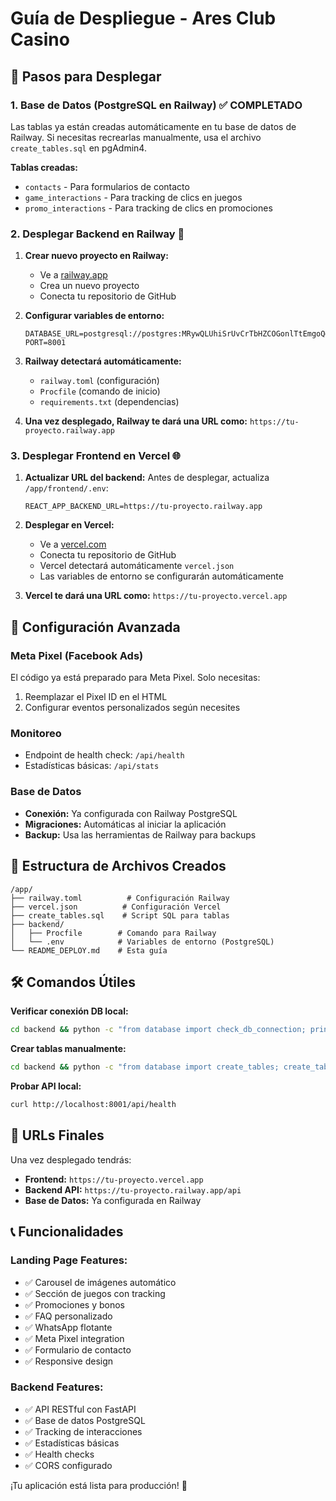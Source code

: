 # Guía de Despliegue - Ares Club Casino

## 🚀 Pasos para Desplegar

### 1. Base de Datos (PostgreSQL en Railway) ✅ COMPLETADO

Las tablas ya están creadas automáticamente en tu base de datos de Railway. Si necesitas recrearlas manualmente, usa el archivo `create_tables.sql` en pgAdmin4.

**Tablas creadas:**
- `contacts` - Para formularios de contacto
- `game_interactions` - Para tracking de clics en juegos  
- `promo_interactions` - Para tracking de clics en promociones

### 2. Desplegar Backend en Railway 🚂

1. **Crear nuevo proyecto en Railway:**
   - Ve a [railway.app](https://railway.app)
   - Crea un nuevo proyecto
   - Conecta tu repositorio de GitHub

2. **Configurar variables de entorno:**
   ```
   DATABASE_URL=postgresql://postgres:MRywQLUhiSrUvCrTbHZCOGonlTtEmgoQ@nozomi.proxy.rlwy.net:41589/railway
   PORT=8001
   ```

3. **Railway detectará automáticamente:**
   - `railway.toml` (configuración)
   - `Procfile` (comando de inicio)
   - `requirements.txt` (dependencias)

4. **Una vez desplegado, Railway te dará una URL como:**
   `https://tu-proyecto.railway.app`

### 3. Desplegar Frontend en Vercel 🌐

1. **Actualizar URL del backend:**
   Antes de desplegar, actualiza `/app/frontend/.env`:
   ```
   REACT_APP_BACKEND_URL=https://tu-proyecto.railway.app
   ```

2. **Desplegar en Vercel:**
   - Ve a [vercel.com](https://vercel.com)
   - Conecta tu repositorio de GitHub
   - Vercel detectará automáticamente `vercel.json`
   - Las variables de entorno se configurarán automáticamente

3. **Vercel te dará una URL como:**
   `https://tu-proyecto.vercel.app`

## 🔧 Configuración Avanzada

### Meta Pixel (Facebook Ads)
El código ya está preparado para Meta Pixel. Solo necesitas:
1. Reemplazar el Pixel ID en el HTML
2. Configurar eventos personalizados según necesites

### Monitoreo
- Endpoint de health check: `/api/health`
- Estadísticas básicas: `/api/stats`

### Base de Datos
- **Conexión:** Ya configurada con Railway PostgreSQL
- **Migraciones:** Automáticas al iniciar la aplicación
- **Backup:** Usa las herramientas de Railway para backups

## 📁 Estructura de Archivos Creados

```
/app/
├── railway.toml          # Configuración Railway
├── vercel.json          # Configuración Vercel  
├── create_tables.sql    # Script SQL para tablas
├── backend/
│   ├── Procfile        # Comando para Railway
│   └── .env            # Variables de entorno (PostgreSQL)
└── README_DEPLOY.md    # Esta guía
```

## 🛠️ Comandos Útiles

**Verificar conexión DB local:**
```bash
cd backend && python -c "from database import check_db_connection; print('✅ OK' if check_db_connection() else '❌ Error')"
```

**Crear tablas manualmente:**
```bash
cd backend && python -c "from database import create_tables; create_tables()"
```

**Probar API local:**
```bash
curl http://localhost:8001/api/health
```

## 🎯 URLs Finales

Una vez desplegado tendrás:
- **Frontend:** `https://tu-proyecto.vercel.app`
- **Backend API:** `https://tu-proyecto.railway.app/api`
- **Base de Datos:** Ya configurada en Railway

## 📞 Funcionalidades

### Landing Page Features:
- ✅ Carousel de imágenes automático
- ✅ Sección de juegos con tracking
- ✅ Promociones y bonos
- ✅ FAQ personalizado
- ✅ WhatsApp flotante
- ✅ Meta Pixel integration
- ✅ Formulario de contacto
- ✅ Responsive design

### Backend Features:
- ✅ API RESTful con FastAPI
- ✅ Base de datos PostgreSQL
- ✅ Tracking de interacciones
- ✅ Estadísticas básicas
- ✅ Health checks
- ✅ CORS configurado

¡Tu aplicación está lista para producción! 🎉